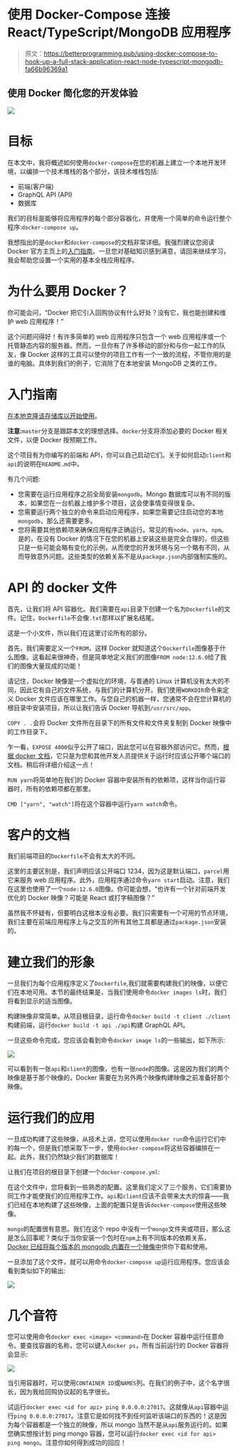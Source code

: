 # 使用 Docker-Compose 连接 React/TypeScript/MongoDB 应用程序

> 原文：<https://betterprogramming.pub/using-docker-compose-to-hook-up-a-full-stack-application-react-node-typescript-mongodb-fa66b96369a1>

## 使用 Docker 简化您的开发体验

![](img/237fb0c7188302bc55bb1813c61ab8ba.png)

# 目标

在本文中，我将概述如何使用`docker-compose`在您的机器上建立一个本地开发环境，以编排一个技术堆栈的各个部分，该技术堆栈包括:

*   前端(客户端)
*   GraphQL API (API)
*   数据库

我们的目标是能够将应用程序的每个部分容器化，并使用一个简单的命令运行整个程序:`docker-compose up`。

我想指出的是`docker`和`docker-compose`的文档非常详细。我强烈建议您阅读 Docker 官方主页上的[入门指南](https://docs.docker.com/get-started/)。一旦您对基础知识感到满意，请回来继续学习，我会帮助您设置一个实用的基本全栈应用程序。

# 为什么要用 Docker？

你可能会问，“Docker 把它引入回购协议有什么好处？没有它，我也能创建和维护 web 应用程序！”

这个问题问得好！有许多简单的 web 应用程序只包含一个 web 应用程序或一个托管静态内容的服务器。然而，一旦你有了许多移动的部分和与你一起工作的队友，像 Docker 这样的工具可以使你的项目工作有一个一致的流程，不管你用的是谁的电脑。具体到我们的例子，它消除了在本地安装 MongoDB 之类的工作。

# 入门指南

[在本地克隆该存储库以开始使用](https://gitlab.com/msholty-fd/medium-react-typescript-mongo-example)。

**注意:**`master`分支是跟踪本文的理想选择。`docker`分支将添加必要的 Docker 相关文件，以便 Docker 按预期工作。

这个项目有为你编写的前端和 API，你可以自己启动它们。关于如何启动`client`和`api`的说明在`README.md`中。

有几个问题:

*   您需要在运行应用程序之前全局安装`mongodb`。Mongo 数据库可以有不同的版本，如果您在一台机器上维护多个项目，这会使事情变得很复杂。
*   您需要运行两个独立的命令来启动应用程序，如果您需要记住启动您的本地`mongodb`，那么还需要更多。
*   您将需要其他依赖项来确保应用程序正确运行。常见的有`node`、`yarn`、`npm`。是的，在没有 Docker 的情况下在您的机器上安装这些是完全合理的，但这些只是一些可能会略有变化的示例，从而使您的开发环境与另一个略有不同，从而导致意外问题。这些类型的依赖关系不是从`package.json`内部强制实施的。

# API 的 docker 文件

首先，让我们将 API 容器化。我们需要在`api`目录下创建一个名为`Dockerfile`的文件。记住，`Dockerfile`不会像`.txt`那样以扩展名结尾。

这是一个小文件，所以我们在这里讨论所有的部分。

首先，我们需要定义一个`FROM`，这样 Docker 就知道这个`Dockerfile`图像基于什么图像。这看起来很神奇，但是简单地定义我们的图像`FROM node:12.6.0`给了我们的图像大量现成的功能！

请记住，Docker 映像是一个虚拟化的环境，与普通的 Linux 计算机没有太大的不同，因此它有自己的文件系统，与我们的计算机分开。我们使用`WORKDIR`命令来定义 Docker 文件应该在哪里工作。与您自己的机器一样，您通常不会在您计算机的根目录中安装项目，所以让我们告诉 Docker 导航到`/usr/src/app`。

`COPY . .`会将 Docker 文件所在目录下的所有文件和文件夹复制到 Docker 映像中的工作目录下。

乍一看，`EXPOSE 4000`似乎公开了端口，因此您可以在容器外部访问它。然而，[根据 docker 文档](https://docs.docker.com/engine/reference/builder/#expose)，它只是为您和其他开发人员提供关于运行时应该公开哪个端口的文档。稍后将详细介绍这一点！

`RUN yarn`将简单地在我们的 Docker 容器中安装所有的依赖项，这样当你运行容器时，所有的依赖项都在那里。

`CMD ["yarn", "watch"]`将在这个容器中运行`yarn watch`命令。

# 客户的文档

我们前端项目的`Dockerfile`不会有太大的不同。

这里的主要区别是，我们声明应该公开端口 1234，因为这是默认端口，`parcel`用它来服务 web 应用程序。此外，应用程序通过命令`yarn start`启动。注意，我们在这里也使用了一个`node:12.6.0`图像。你可能会想，“也许有一个针对前端开发优化的 Docker 映像？可能是 React 或打字稿图像？”

虽然我不怀疑有，但要明白这根本没有必要。我们只需要有一个可用的节点环境，我们主要在前端应用程序上与之交互的所有其他工具都是通过`package.json`安装的。

# 建立我们的形象

一旦我们为每个应用程序定义了`Dockerfile`,我们就需要构建我们的映像，以便它们在本地可用。本节的最终结果是，当我们使用命令`docker images ls`时，我们将看到显示的适当图像。

构建映像非常简单。从项目根目录，运行命令`docker build -t client ./client`构建前端，运行`docker build -t api ./api`构建 GraphQL API。

一旦这些命令完成，您应该会看到命令`docker image ls`的一些输出，如下所示:

![](img/468750092f1e5322ca5c04cd80e32679.png)

可以看到有一张`api`和`client`的图像，也有一张`node`的图像。这是因为我们的两个映像是基于那个映像的，Docker 需要在为另外两个映像构建映像之前准备好那个映像。

# 运行我们的应用

一旦成功构建了这些映像，从技术上讲，您可以使用`docker run`命令运行它们中的每一个，但是我们想采取下一步，使用`docker-compose`将这些容器编排在一起。此外，我们仍然缺少我们的数据库！

让我们在项目的根目录下创建一个`docker-compose.yml`:

在这个文件中，您将看到一些熟悉的配置。这里我们定义了三个服务，它们需要协同工作才能使我们的应用程序工作。`api`和`client`应该不会带来太大的惊喜——我们已经在本地构建了这些映像，上面的配置只是告诉`docker-compose`使用这些映像。

`mongo`的配置很有意思。我们在这个 repo 中没有一个`mongo`文件夹或项目，那么这是怎么回事呢？类似于当你安装一个包时在`npm`上有不同版本的依赖关系， [Docker 已经将每个版本的 mongodb 内置在一个映像中](https://hub.docker.com/_/mongo)供你下载和使用。

一旦添加了这个文件，就可以用命令`docker-compose up`运行应用程序。您应该会看到类似如下的输出:

![](img/8559fabcefb4c760cbbdc3d6adbf2962.png)

# 几个音符

您可以使用命令`docker exec <image> <command>`在 Docker 容器中运行任意命令。要查找容器的名称，您可以键入`docker ps`，所有当前运行的 Docker 容器将会显示:

![](img/680226950de31a6ee996b78000356b9b.png)

当引用容器时，可以使用`CONTAINER ID`或`NAMES`列。在我们的例子中，这个名字很长，因为我给回购协议起的名字很长。

试运行`docker exec <id for api> ping 0.0.0.0:27017`。这就像从`api`容器中运行`ping 0.0.0.0:27017`。注意它是如何找不到任何监听该端口的东西的！这是因为每个容器都是一个独立的映像，所以 mongo 当然不是从`api`服务运行的。如果您确实想按计划 ping mongo 容器，您可以运行`docker exec <id for api> ping mongo`。注意你如何得到成功的回应！